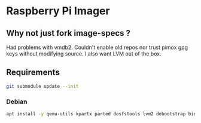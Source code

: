 # Raspberry Pi Imager

## Why not just fork image-specs ?

Had problems with vmdb2. Couldn't enable old repos nor trust pimox gpg keys without modifying source.
I also want LVM out of the box.

## Requirements

```bash
git submodule update --init
```

### Debian

```bash
apt install -y qemu-utils kpartx parted dosfstools lvm2 debootstrap binfmt-support e4fsprogs 
```

